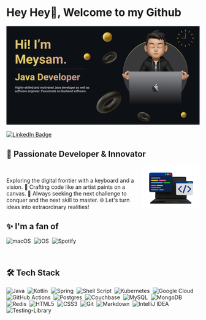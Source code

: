 # Hey Hey👋, Welcome to my Github

![Meysam Zamani](./assets/readme.png)

[![LinkedIn Badge](https://img.shields.io/badge/LinkedIn-Profile-informational?style=flat&logo=linkedin&logoColor=white&color=0D76A8)](https://www.linkedin.com/in/meysamzamani/)

## 🌟 Passionate Developer & Innovator

<img alt="Coding" src="./assets/coding.webp" align="right" style="width: 30%"/>

</br>

Exploring the digital frontier with a keyboard and a vision. 🚀 Crafting code like an artist paints on a canvas. 🎨 Always seeking the next challenge to conquer and the next skill to master. 🌐 Let's turn ideas into extraordinary realities!

## ✨ I'm a fan of
![macOS](https://img.shields.io/badge/mac%20os-000000?style=flat&logo=macos&logoColor=F0F0F0)&nbsp;
![iOS](https://img.shields.io/badge/iOS-000000?style=flat&logo=ios&logoColor=white)&nbsp;
![Spotify](https://img.shields.io/badge/Spotify-1ED760?style=flat&logo=spotify&logoColor=white)&nbsp;

</br>

## 🛠 Tech Stack

![Java](https://img.shields.io/badge/java-%23ED8B00.svg?style=flat&logo=openjdk&logoColor=white)&nbsp;
![Kotlin](https://img.shields.io/badge/kotlin-%237F52FF.svg?style=flat&logo=kotlin&logoColor=white)&nbsp;
![Spring](https://img.shields.io/badge/spring-%236DB33F.svg?style=flat&logo=spring&logoColor=white)&nbsp;
![Shell Script](https://img.shields.io/badge/shell_script-%23121011.svg?style=flat&logo=gnu-bash&logoColor=white)&nbsp;
![Kubernetes](https://img.shields.io/badge/kubernetes-%23326ce5.svg?style=flat&logo=kubernetes&logoColor=white)&nbsp;
![Google Cloud](https://img.shields.io/badge/GoogleCloud-%234285F4.svg?style=flat&logo=google-cloud&logoColor=white)&nbsp;
![GitHub Actions](https://img.shields.io/badge/github%20actions-%232671E5.svg?style=flat&logo=githubactions&logoColor=white)&nbsp;
![Postgres](https://img.shields.io/badge/postgres-%23316192.svg?style=flat&logo=postgresql&logoColor=white)&nbsp;
![Couchbase](https://img.shields.io/badge/Couchbase-EA2328?style=flat&logo=couchbase&logoColor=white)&nbsp;
![MySQL](https://img.shields.io/badge/mysql-%2300f.svg?style=flat&logo=mysql&logoColor=white)&nbsp;
![MongoDB](https://img.shields.io/badge/MongoDB-%234ea94b.svg?style=flat&logo=mongodb&logoColor=white)&nbsp;
![Redis](https://img.shields.io/badge/redis-%23DD0031.svg?style=flat&logo=redis&logoColor=white)&nbsp;
![HTML5](https://img.shields.io/badge/html5-%23E34F26.svg?style=flat&logo=html5&logoColor=white)&nbsp;
![CSS3](https://img.shields.io/badge/css3-%231572B6.svg?style=flat&logo=css3&logoColor=white)&nbsp;
![Git](https://img.shields.io/badge/git-%23F05033.svg?style=flat&logo=git&logoColor=white)&nbsp;
![Markdown](https://img.shields.io/badge/markdown-%23000000.svg?style=flat&logo=markdown&logoColor=white)&nbsp;
![IntelliJ IDEA](https://img.shields.io/badge/IntelliJIDEA-000000.svg?style=flat&logo=intellij-idea&logoColor=white)&nbsp;
![Testing-Library](https://img.shields.io/badge/-TestingLibrary-%23E33332?style=flat&logo=testing-library&logoColor=white)